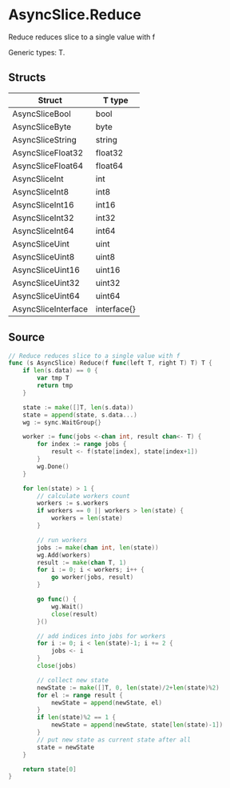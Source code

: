 # AsyncSlice.Reduce

Reduce reduces slice to a single value with f

Generic types: T.

## Structs

| Struct | T type |
| ------ | ------ |
| AsyncSliceBool | bool |
| AsyncSliceByte | byte |
| AsyncSliceString | string |
| AsyncSliceFloat32 | float32 |
| AsyncSliceFloat64 | float64 |
| AsyncSliceInt | int |
| AsyncSliceInt8 | int8 |
| AsyncSliceInt16 | int16 |
| AsyncSliceInt32 | int32 |
| AsyncSliceInt64 | int64 |
| AsyncSliceUint | uint |
| AsyncSliceUint8 | uint8 |
| AsyncSliceUint16 | uint16 |
| AsyncSliceUint32 | uint32 |
| AsyncSliceUint64 | uint64 |
| AsyncSliceInterface | interface{} |


## Source

```go
// Reduce reduces slice to a single value with f
func (s AsyncSlice) Reduce(f func(left T, right T) T) T {
	if len(s.data) == 0 {
		var tmp T
		return tmp
	}

	state := make([]T, len(s.data))
	state = append(state, s.data...)
	wg := sync.WaitGroup{}

	worker := func(jobs <-chan int, result chan<- T) {
		for index := range jobs {
			result <- f(state[index], state[index+1])
		}
		wg.Done()
	}

	for len(state) > 1 {
		// calculate workers count
		workers := s.workers
		if workers == 0 || workers > len(state) {
			workers = len(state)
		}

		// run workers
		jobs := make(chan int, len(state))
		wg.Add(workers)
		result := make(chan T, 1)
		for i := 0; i < workers; i++ {
			go worker(jobs, result)
		}

		go func() {
			wg.Wait()
			close(result)
		}()

		// add indices into jobs for workers
		for i := 0; i < len(state)-1; i += 2 {
			jobs <- i
		}
		close(jobs)

		// collect new state
		newState := make([]T, 0, len(state)/2+len(state)%2)
		for el := range result {
			newState = append(newState, el)
		}
		if len(state)%2 == 1 {
			newState = append(newState, state[len(state)-1])
		}
		// put new state as current state after all
		state = newState
	}

	return state[0]
}
```